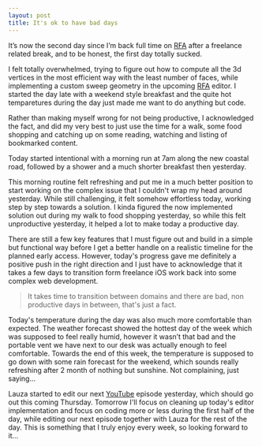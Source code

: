 ```yaml
---
layout: post
title: It's ok to have bad days
---
```


It’s now the second day since I’m back full time on [RFA](https://revitfamily.app) after a freelance related break, and to be honest, the first day totally sucked. 

I felt totally overwhelmed, trying to figure out how to compute all the 3d vertices in the most efficient way with the least number of faces, while implementing a custom sweep geometry in the upcoming [RFA](https://revitfamily.app) editor. I started the day late with a weekend style breakfast and the quite hot temparetures during the day just made me want to do anything but code.

Rather than making myself wrong for not being productive, I acknowledged the fact, and did my very best to just use the time for a walk, some food shopping and catching up on some reading, watching and listing of bookmarked content.

Today started intentional with a morning run at 7am along the new coastal road, followed by a shower and a much shorter breakfast then yesterday. 

This morning routine felt refreshing and put me in a much better position to start working on the complex issue that I couldn't wrap my head around yesterday. While still challenging, it felt somehow effortless today, working step by step towards a solution. I kinda figured the now implemented solution out during my walk to food shopping yesterday, so while this felt unproductive yesterday, it helped a lot to make today a productive day. 

There are still a few key features that I must figure out and build in a simple but  functional way before I get a better handle on a realistic timeline for the planned early access. However, today's progress gave me definitely a positive push in the right direction and I just have to acknowledge that it takes a few days to transition form freelance iOS work back into some complex web development. 

> It takes time to transition between domains and there are bad, non productive days in between, that's just a fact.

Today's temperature during the day was also much more comfortable than expected. The weather forecast showed the hottest day of the week which was supposed to feel really humid, however it wasn’t that bad and the portable vent we have next to our desk was actually enough to feel comfortable. Towards the end of this week, the temperature is supposed to go down with some rain forecast for the weekend, which sounds really refreshing after 2 month of nothing but sunshine. Not complaining, just saying...

Lauza started to edit our next [YouTube](https://lauzaandmichael.com/youtube) episode yesterday, which should go out this coming Thursday. Tomorrow I'll focus on cleaning up today's editor implementation and focus on coding more or less during the first half of the day, while editing our next episode together with Lauza for the rest of the day. This is something that I truly enjoy every week, so looking forward to it...